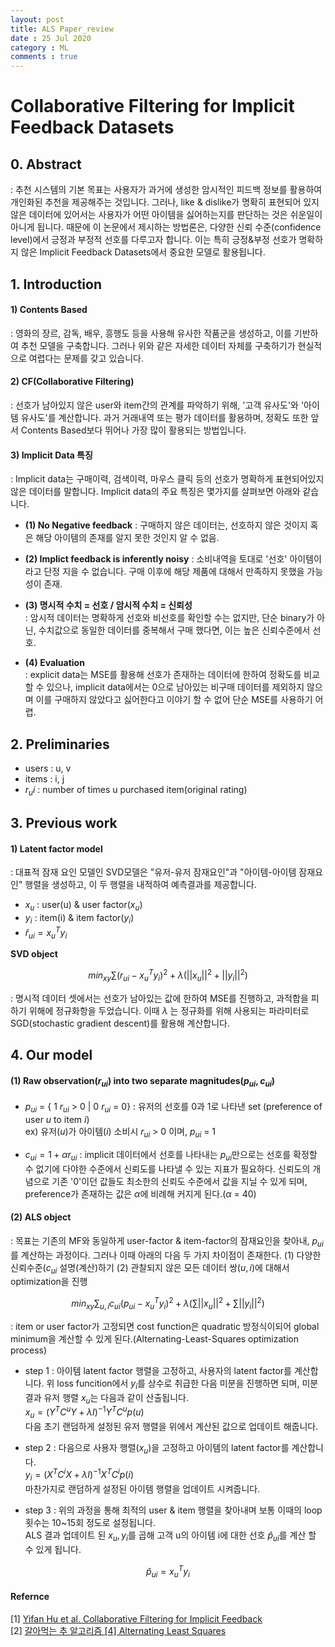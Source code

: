 ```yaml
---
layout: post
title: ALS Paper_review
date : 25 Jul 2020
category : ML
comments : true
---
```

# Collaborative Filtering for Implicit Feedback Datasets

## 0. Abstract
 : 추천 시스템의 기본 목표는 사용자가 과거에 생성한 암시적인 피드백 정보를 활용하여 개인화된 추천을 제공해주는 것입니다. 그러나, like & dislike가 명확히 표현되어 있지 않은 데이터에 있어서는 사용자가 어떤 아이템을 싫어하는지를 판단하는 것은 쉬운일이 아니게 됩니다.
 때문에 이 논문에서 제시하는 방법론은, 다양한 신뢰 수준(confidence level)에서 긍정과 부정적 선호를 다루고자 합니다. 이는 특히 긍정&부정 선호가 명확하지 않은 Implicit Feedback Datasets에서 중요한 모델로 활용됩니다.


## 1. Introduction
#### 1) Contents Based
 : 영화의 장르, 감독, 배우, 흥행도 등을 사용해 유사한 작품군을 생성하고, 이를 기반하여 추천 모델을 구축합니다. 그러나 위와 같은 자세한 데이터 자체를 구축하기가 현실적으로 여렵다는 문제를 갖고 있습니다.

#### 2) CF(Collaborative Filtering)
 : 선호가 남아있지 않은 user와 item간의 관계를 파악하기 위해, '고객 유사도'와 '아이템 유사도'를 계산합니다. 과거 거래내역 또는 평가 데이터를 활용하며, 정확도 또한 앞서 Contents Based보다 뛰어나 가장 많이 활용되는 방법입니다.

#### 3) Implicit Data 특징
 : Implicit data는 구매이력, 검색이력, 마우스 클릭 등의 선호가 명확하게 표현되어있지않은 데이터를 말합니다. Implicit data의 주요 특징은 몇가지를 살펴보면 아래와 같습니다.
  - **(1) No Negative feedback**
  : 구매하지 않은 데이터는, 선호하지 않은 것이지 혹은 해당 아이템의 존재를 알지 못한 것인지 알 수 없음.

  - **(2) Implict feedback is inferently noisy**
  : 소비내역을 토대로 '선호' 아이템이라고 단정 지을 수 없습니다. 구매 이후에 해당 제품에 대해서 만족하지 못했을 가능성이 존재.

  - **(3) 명시적 수치 = 선호 / 암시적 수치 = 신뢰성**  
  : 암시적 데이터는 명확하게 선호와 비선호를 확인할 수는 없지만, 단순 binary가 아닌, 수치값으로 동일한 데이터를 중복해서 구매 했다면, 이는 높은 신뢰수준에서 선호.

  - **(4) Evaluation**  
  : explicit data는 MSE를 활용해 선호가 존재하는 데이터에 한하여 정확도를 비교할 수 있으나, implicit data에서는 0으로 남아있는 비구매 데이터를 제외하지 않으며 이를 구매하지 않았다고 싫어한다고 이야기 할 수 없어 단순 MSE를 사용하기 어렵.



## 2. Preliminaries
 - users : u, v
 - items : i, j
 - $r_ui$ : number of times u purchased item(original rating)


## 3. Previous work
#### 1) Latent factor model
 : 대표적 잠재 요인 모델인 SVD모델은 "유저-유저 잠재요인"과 "아이템-아이템 잠재요인" 행렬을 생성하고, 이 두 행렬을 내적하여 예측결과를 제공합니다.  

 - $x_u$ : user(u) & user factor($x_u$)
 - $y_i$ : item(i) & item factor($y_i$)
 - $\hat r_{ui} = x^T_u y_i$



**SVD object**
<center>  

$min_{xy} \sum (r_{ui} - x^T_u y_i)^2 + \lambda(||x_u||^2 + ||y_i||^2)$

</center>

: 명시적 데이터 셋에서는 선호가 남아있는 값에 한하여 MSE를 진행하고, 과적합을 피하기 위해에 정규화항을 두었습니다. 이때  $\lambda$ 는 정규화를 위해 사용되는 파라미터로 SGD(stochastic gradient descent)를 활용해 계산합니다.


## 4. Our model
#### (1) Raw observation($r_{ui}$) into two separate magnitudes($p_{ui}, c_{ui}$)
 - $p_{ui}$ = { 1 $r_{ui}$ > 0  |  0 $r_{ui}$ = 0}
  : 유저의 선호를 0과 1로 나타낸 set (preference of user $u$ to item $i$)  
  ex) 유저($u$)가 아이템($i$) 소비시 $r_{ui}$ > 0 이며, $p_{ui}$ = 1

 - $c_{ui} = 1 + \alpha r_{ui}$
  : implicit 데이터에서 선호를 나타내는 $p_{ui}$만으로는 선호를 확정할 수 없기에 다야한 수준에서 신뢰도를 나타낼 수 있는 지표가 필요하다. 신뢰도의 개념으로 기존 '0'이던 값들도 최소한의 신뢰도 수준에서 값을 지닐 수 있게 되며, preference가 존재하는 값은 $\alpha$에 비례해 커지게 된다.($\alpha$ = 40)

#### (2) **ALS object**
  : 목표는 기존의 MF와 동일하게 user-factor & item-factor의 잠재요인을 찾아내, $p_{ui}$를 계산하는 과정이다. 그러나 이때 아래의 다음 두 가지 차이점이 존재한다.
  (1) 다양한 신뢰수준($c_{ui}$ 설명(계산)하기
  (2) 관찰되지 않은 모든 데이터 쌍($u,i$)에 대해서 optimization을 진행


   <center>  

   $min_{xy} \sum_{u,i} c_{ui}(p_{ui} - x^T_u y_i)^2 + \lambda(\sum||x_u||^2 + \sum||y_i||^2)$

   </center>
   : item or user factor가 고정되면 cost function은 quadratic 방정식이되어 global minimum을 계산할 수 있게 된다.(Alternating-Least-Squares optimization process)

   - step 1
    : 아이템 latent factor 행렬을 고정하고, 사용자의 latent factor를 계산합니다.
   위 loss funcition에서 $y_i$를 상수로 취급한 다음 미분을 진행하면 되며, 미분 결과 유저 행렬 $x_u$는 다음과 같이 산출됩니다.<br>
      $x_u = (Y^TC^uY + \lambda I)^{-1}Y^TC^up(u)$<br>
   다음 초기 랜덤하게 설정된 유저 행렬을 위에서 계산된 값으로 업데이트 해줍니다.  

   - step 2
    : 다음으로 사용자 행렬($x_u$)을 고정하고 아이템의 latent factor를 계산합니다.  
       $y_i = (X^TC^iX + \lambda I)^{-1}X^TC^ip(i)$<br>
   마찬가지로 랜덤하게 설정된 아이템 행렬을 업데이트 시켜줍니다.  

   - step 3
    : 위의 과정을 통해 최적의 user & item 행렬을 찾아내며 보통 이때의 loop 횟수는 10~15회 정도로 설정됩니다.<br>
    ALS 결과 업데이트 된 $x_u, y_i$를 곱해 고객 u의 아이템 i에 대한 선호 $\hat p_{ui}$를 계산 할 수 있게 됩니다.
<center>

$\hat p_{ui} = x_u^T y_i$
</center>















#### Refernce
[1] [Yifan Hu et al. Collaborative Filtering for Implicit Feedback](http://www.Datasetshttp://yifanhu.net/PUB/cf.pdf)  
[2] [갈아먹는 추 알고리즘 [4] Alternating Least Squares](https://yeomko.tistory.com/4?category=805638)
